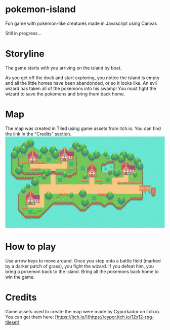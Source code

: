 # pokemon-island
Fun game with pokemon-like creatures made in Javascript using Canvas

Still in progress...

# Storyline
The game starts with you arriving on the island by boat. 

As you get off the dock and start exploring, you notice the island is empty and all the little homes have been abandonded, or so it looks like. 
An evil wizard has taken all of the pokemons into his swamp! You must fight the wizard to save the pokemons and bring them back home.

# Map
The map was created in Tiled using game assets from itch.io. You can find the link in the "Credits" section.
![Screenshot](images/island-map.png)

# How to play

Use arrow keys to move around. Once you step onto a battle field (marked by a darker patch of grass), you fight the wizard. If you defeat him, you bring a pokemon back to the island. Bring all the pokemons back home to win the game.

# Credits
Game assets used to create the map were made by Cyporkador on itch.io. You can get them here: [https://itch.io/](https://cypor.itch.io/12x12-rpg-tileset)
